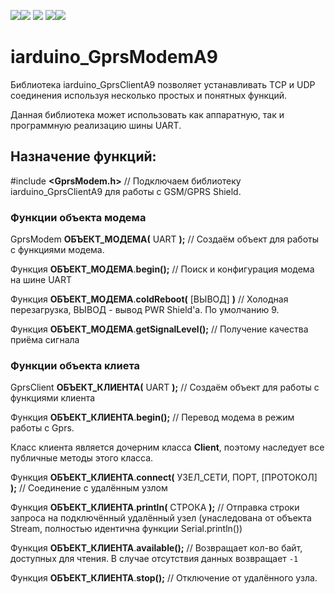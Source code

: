 [![](https://iarduino.ru/img/logo.svg)](https://iarduino.ru)[![](https://wiki.iarduino.ru/img/git-shop.svg?3)](https://iarduino.ru) [![](https://wiki.iarduino.ru/img/git-wiki.svg?2)](https://wiki.iarduino.ru) [![](https://wiki.iarduino.ru/img/git-lesson.svg?2)](https://lesson.iarduino.ru)[![](https://wiki.iarduino.ru/img/git-forum.svg?2)](http://forum.trema.ru)

# iarduino\_GprsModemA9

Библиотека iarduino\_GprsClientA9 позволяет устанавливать TCP и UDP соединения используя несколько простых и понятных функций.

Данная библиотека может использовать как аппаратную, так и программную реализацию шины UART.

## Назначение функций:

\#include **\<GprsModem.h\>** // Подключаем библиотеку iarduino\_GprsClientA9 для работы с GSM/GPRS Shield.

### Функции объекта модема

GprsModem **ОБЪЕКТ\_МОДЕМА(** UART **);** // Создаём объект для работы с функциями модема.

Функция **ОБЪЕКТ\_МОДЕМА**.**begin();** // Поиск и конфигурация модема на шине UART

Функция **ОБЪЕКТ\_МОДЕМА**.**coldReboot(** \[ВЫВОД\] **)**  // Холодная перезагрузка, ВЫВОД - вывод PWR Shield'а. По умолчанию 9.

Функция **ОБЪЕКТ\_МОДЕМА**.**getSignalLevel();** // Получение качества приёма сигнала

### Функции объекта клиета


GprsClient **ОБЪЕКТ\_КЛИЕНТА(** UART **);** // Создаём объект для работы с функциями клиента

Функция **ОБЪЕКТ\_КЛИЕНТА**.**begin();** // Перевод модема в режим работы с Gprs.

Класс клиента является дочерним класса **Client**, поэтому наследует все публичные методы этого класса.

Функция **ОБЪЕКТ\_КЛИЕНТА**.**connect(** УЗЕЛ\_СЕТИ, ПОРТ, \[ПРОТОКОЛ\] **);** // Соединение с удалённым узлом

Функция **ОБЪЕКТ\_КЛИЕНТА**.**println(** СТРОКА **);** // Отправка строки запроса на подключённый удалённый узел (унаследована от объекта Stream, полностью идентична функции Serial.println())

Функция **ОБЪЕКТ\_КЛИЕНТА**.**available();** // Возвращает кол-во байт, доступных для чтения. В случае отсутствия данных возвращает `-1`

Функция **ОБЪЕКТ\_КЛИЕНТА**.**stop();** // Отключение от удалённого узла.
